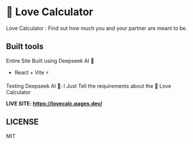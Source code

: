 # 💖 Love Calculator  

Love Calculator : Find out how much you and your partner are meant to be.  

## Built tools

Entire Site Built using Deepseek AI 🚀  

- React + Vite ⚡  

Testing Deepseek AI 🥤: I Just Tell the requirements about the 💖 Love Calculator  

**LIVE SITE: <https://lovecalc.pages.dev/>**

## LICENSE

MIT
